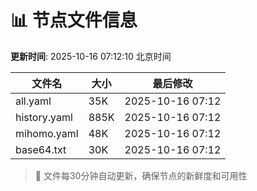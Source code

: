 # 📊 节点文件信息

**更新时间**: 2025-10-16 07:12:10 北京时间

| 文件名 | 大小 | 最后修改 |
|--------|------|----------|
| all.yaml | 35K | 2025-10-16 07:12 |
| history.yaml | 885K | 2025-10-16 07:12 |
| mihomo.yaml | 48K | 2025-10-16 07:12 |
| base64.txt | 30K | 2025-10-16 07:12 |

> 🔄 文件每30分钟自动更新，确保节点的新鲜度和可用性

